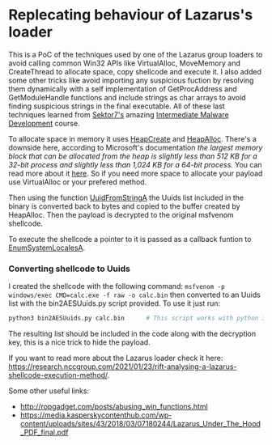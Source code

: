 # Replecating behaviour of Lazarus's loader

This is a PoC of the techniques used by one of the Lazarus group loaders to avoid calling common Win32 APIs like VirtualAlloc, MoveMemory and CreateThread to allocate space, copy shellcode and execute it. I also added some other tricks like avoid importing any suspicious fuction by resolving them dynamically with a self implementation of GetProcAddress and GetModuleHandle functions and include strings as char arrays to avoid finding suspicious strings in the final executable. All of these last techniques learned from [Sektor7's](https://twitter.com/SEKTOR7net) amazing [Intermediate Malware Development](https://institute.sektor7.net/rto-maldev-intermediate) course. 

To allocate space in memory it uses [HeapCreate](https://docs.microsoft.com/en-us/windows/win32/api/heapapi/nf-heapapi-heapcreate) and [HeapAlloc](https://docs.microsoft.com/en-us/windows/win32/api/heapapi/nf-heapapi-heapalloc). There's a downside here, according to Microsoft's documentation _the largest memory block that can be allocated from the heap is slightly less than 512 KB for a 32-bit process and slightly less than 1,024 KB for a 64-bit process._ You can read more about it [here](https://docs.microsoft.com/en-us/windows/win32/api/heapapi/nf-heapapi-heapcreate). So if you need more space to allocate your payload use VirtualAlloc or your prefered method.

Then using the function [UuidFromStringA](https://docs.microsoft.com/en-us/windows/win32/api/rpcdce/nf-rpcdce-uuidfromstring) the Uuids list included in the binary is converted back to bytes and copied to the buffer created by HeapAlloc. Then the payload is decrypted to the original msfvenom shellcode.

To execute the shellcode a pointer to it is passed as a callback funtion to [EnumSystemLocalesA](https://docs.microsoft.com/en-us/windows/win32/api/winnls/nf-winnls-enumsystemlocalesa).
### Converting shellcode to Uuids
I created the shellcode with the following command:
`msfvenom -p windows/exec CMD=calc.exe -f raw -o calc.bin`
then converted to an Uuids list with the bin2AESUuids.py script provided. To use it just run:
```bash
python3 bin2AESUuids.py calc.bin      # This script works with python 3 only, you might also need to install some libraries.
```
The resulting list should be included in the code along with the decryption key, this is a nice trick to hide the payload.

If you want to read more about the Lazarus loader check it here: https://research.nccgroup.com/2021/01/23/rift-analysing-a-lazarus-shellcode-execution-method/.

Some other useful links:
- http://ropgadget.com/posts/abusing_win_functions.html
- https://media.kasperskycontenthub.com/wp-content/uploads/sites/43/2018/03/07180244/Lazarus_Under_The_Hood_PDF_final.pdf
